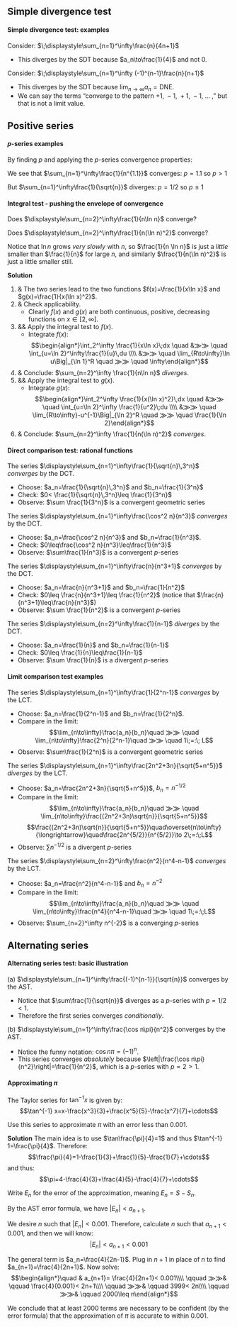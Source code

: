 ## Simple divergence test
#### Simple divergence test: examples
Consider: $\;\displaystyle\sum_{n=1}^\infty\frac{n}{4n+1}$
- This diverges by the SDT because $a_n\to\frac{1}{4}$ and not $0$.

Consider: $\;\displaystyle\sum_{n=1}^\infty (-1)^{n-1}\frac{n}{n+1}$
- This diverges by the SDT because $\lim_{n\to\infty} a_n=\text{DNE}$.
- We can say the terms “converge to the pattern $+1,\;-1,\;+1,\;-1,\;\dots\;$,” but that is not a limit value.

## Positive series
#### $p$-series examples
By finding $p$ and applying the $p$-series convergence properties: 

We see that $\sum_{n=1}^\infty\frac{1}{n^{1.1}}$ converges: $p=1.1$ so $p>1$

But $\sum_{n=1}^\infty\frac{1}{\sqrt{n}}$ diverges: $p=1/2$ so $p\leq 1$

#### Integral test - pushing the envelope of convergence
Does $\displaystyle\sum_{n=2}^\infty\frac{1}{n\ln n}$ converge?

Does $\displaystyle\sum_{n=2}^\infty\frac{1}{n(\ln n)^2}$ converge?

Notice that $\ln n$ grows *very slowly* with $n$, so $\frac{1}{n \ln n}$ is just a *little* smaller than $\frac{1}{n}$ for large $n$, and similarly $\frac{1}{n(\ln n)^2}$ is just a little smaller still.

**Solution**
1. & The two series lead to the two functions $f(x)=\frac{1}{x\ln x}$ and $g(x)=\frac{1}{x(\ln x)^2}$.
2. & Check applicability.
    - Clearly $f(x)$ and $g(x)$ are both continuous, positive, decreasing functions on $x\in[2,\infty]$.
3. && Apply the integral test to $f(x)$.
    - Integrate $f(x)$: $$\begin{align*}\int_2^\infty \frac{1}{x\ln x}\;dx \quad &⨠⨠ \quad   \int_{u=\ln 2}^\infty\frac{1}{u}\,du \\\\ &⨠⨠ \quad  \lim_{R\to\infty}\ln u\Big|_{\ln 1}^R \quad ⨠⨠ \quad  \infty\end{align*}$$
4. & Conclude: $\sum_{n=2}^\infty \frac{1}{n\ln n}$ *diverges*.
5. && Apply the integral test to $g(x)$.
    - Integrate $g(x)$: $$\begin{align*}\int_2^\infty \frac{1}{x(\ln x)^2}\,dx \quad &⨠⨠ \quad  \int_{u=\ln 2}^\infty \frac{1}{u^2}\;du \\\\ &⨠⨠ \quad  \lim_{R\to\infty}-u^{-1}\Big|_{\ln 2}^R \quad ⨠⨠ \quad  \frac{1}{\ln 2}\end{align*}$$
6. & Conclude: $\sum_{n=2}^\infty \frac{1}{n(\ln n)^2}$ *converges*.

#### Direct comparison test: rational functions
The series $\displaystyle\sum_{n=1}^\infty\frac{1}{\sqrt{n}\,3^n}$ *converges* by the DCT.
- Choose: $a_n=\frac{1}{\sqrt{n}\,3^n}$ and $b_n=\frac{1}{3^n}$
- Check: $0< \frac{1}{\sqrt{n}\,3^n}\leq \frac{1}{3^n}$
- Observe: $\sum \frac{1}{3^n}$ is a convergent geometric series

The series $\displaystyle\sum_{n=1}^\infty\frac{\cos^2 n}{n^3}$ *converges* by the DCT.
- Choose: $a_n=\frac{\cos^2 n}{n^3}$ and $b_n=\frac{1}{n^3}$.
- Check: $0\leq\frac{\cos^2 n}{n^3}\leq\frac{1}{n^3}$
- Observe: $\sum\frac{1}{n^3}$ is a convergent $p$-series

The series $\displaystyle\sum_{n=1}^\infty\frac{n}{n^3+1}$ *converges* by the DCT.
- Choose: $a_n=\frac{n}{n^3+1}$ and $b_n=\frac{1}{n^2}$
- Check: $0\leq \frac{n}{n^3+1}\leq \frac{1}{n^2}$ (notice that $\frac{n}{n^3+1}\leq\frac{n}{n^3}$)
- Observe: $\sum \frac{1}{n^2}$ is a convergent $p$-series

The series $\displaystyle\sum_{n=2}^\infty\frac{1}{n-1}$ *diverges* by the DCT.
- Choose: $a_n=\frac{1}{n}$ and $b_n=\frac{1}{n-1}$
- Check: $0\leq \frac{1}{n}\leq\frac{1}{n-1}$
- Observe: $\sum \frac{1}{n}$ is a divergent $p$-series

#### Limit comparison test examples
The series $\displaystyle\sum_{n=1}^\infty\frac{1}{2^n-1}$ *converges* by the LCT.
- Choose: $a_n=\frac{1}{2^n-1}$ and $b_n=\frac{1}{2^n}$.
- Compare in the limit: $$\lim_{n\to\infty}\frac{a_n}{b_n}\quad ⨠⨠ \quad \lim_{n\to\infty}\frac{2^n}{2^n-1}\quad ⨠⨠ \quad 1\;=:\; L$$
- Observe: $\sum\frac{1}{2^n}$ is a convergent geometric series

The series $\displaystyle\sum_{n=1}^\infty\frac{2n^2+3n}{\sqrt{5+n^5}}$ *diverges* by the LCT.
- Choose: $a_n=\frac{2n^2+3n}{\sqrt{5+n^5}}$, $b_n=n^{-1/2}$
- Compare in the limit: $$\lim_{n\to\infty}\frac{a_n}{b_n}\quad ⨠⨠ \quad \lim_{n\to\infty}\frac{(2n^2+3n)\sqrt{n}}{\sqrt{5+n^5}}$$ $$\frac{(2n^2+3n)\sqrt{n}}{\sqrt{5+n^5}}\quad\overset{n\to\infty}{\longrightarrow}\quad\frac{2n^{5/2}}{n^{5/2}}\to 2\;=:\;L$$
- Observe: $\sum n^{-1/2}$ is a divergent $p$-series

The series $\displaystyle\sum_{n=2}^\infty\frac{n^2}{n^4-n-1}$ *converges* by the LCT.
- Choose: $a_n=\frac{n^2}{n^4-n-1}$ and $b_n=n^{-2}$
- Compare in the limit: $$\lim_{n\to\infty}\frac{a_n}{b_n}\quad ⨠⨠ \quad \lim_{n\to\infty}\frac{n^4}{n^4-n-1}\quad ⨠⨠ \quad 1\;=:\;L$$
- Observe: $\sum_{n=2}^\infty n^{-2}$ is a converging $p$-series

## Alternating series
#### Alternating series test: basic illustration
(a) $\displaystyle\sum_{n=1}^\infty\frac{(-1)^{n-1}}{\sqrt{n}}$ converges by the AST.
- Notice that $\sum\frac{1}{\sqrt{n}}$ diverges as a $p$-series with $p=1/2<1$.
- Therefore the first series converges *conditionally*.

(b) $\displaystyle\sum_{n=1}^\infty\frac{\cos n\pi}{n^2}$ converges by the AST.
- Notice the funny notation: $\cos n\pi=(-1)^n$.
- This series converges *absolutely* because $\left|\frac{\cos n\pi}{n^2}\right|=\frac{1}{n^2}$, which is a $p$-series with $p=2>1$.

#### Approximating $\pi$
The Taylor series for $\tan^{-1} x$ is given by: $$\tan^{-1} x=x-\frac{x^3}{3}+\frac{x^5}{5}-\frac{x^7}{7}+\cdots$$

Use this series to approximate $\pi$ with an error less than $0.001$.

**Solution**
The main idea is to use $\tan\frac{\pi}{4}=1$ and thus $\tan^{-1} 1=\frac{\pi}{4}$. Therefore: $$\frac{\pi}{4}=1-\frac{1}{3}+\frac{1}{5}-\frac{1}{7}+\cdots$$ and thus: $$\pi=4-\frac{4}{3}+\frac{4}{5}-\frac{4}{7}+\cdots$$

Write $E_n$ for the error of the approximation, meaning $E_n=S-S_n$.

By the AST error formula, we have $|E_n|<a_{n+1}$.

We desire $n$ such that $|E_n|<0.001$. Therefore, calculate $n$ such that $a_{n+1}<0.001$, and then we will know: $$|E_n|<a_{n+1}<0.001$$

The general term is $a_n=\frac{4}{2n-1}$. Plug in $n+1$ in place of $n$ to find $a_{n+1}=\frac{4}{2n+1}$. Now solve: $$\begin{align*}\quad & a_{n+1}= \frac{4}{2n+1}< 0.001\\\\  \qquad ⨠⨠& \qquad  \frac{4}{0.001}< 2n+1\\\\  \qquad ⨠⨠& \qquad  3999< 2n\\\\  \qquad ⨠⨠& \qquad  2000\leq n\end{align*}$$

We conclude that at least $2000$ terms are necessary to be confident (by the error formula) that the approximation of $\pi$ is accurate to within $0.001$.

